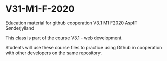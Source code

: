 # V31-M1-F-2020

Education material for github cooperation V3.1 M1 F2020 AspIT Sønderjylland

This class is part of the course V3.1 - web development.

Students will use these course files to practice using Github in cooperation with other developers on the same repository.
